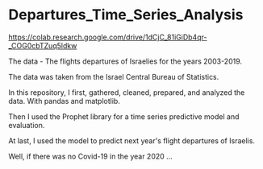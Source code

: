 # Departures_Time_Series_Analysis
https://colab.research.google.com/drive/1dCjC_81iGiDb4qr-_COG0cbTZuq5ldkw

The data - The flights departures of Israelies for the years 2003-2019. 

The data was taken from the Israel Central Bureau of Statistics.

In this repository, I first, gathered, cleaned, prepared, and analyzed the data. With pandas and matplotlib. 

Then I used the Prophet library for a time series predictive model and evaluation. 

At last, I used the model to predict next year's flight departures of Israelis.

Well, if there was no Covid-19 in the year 2020 ...
